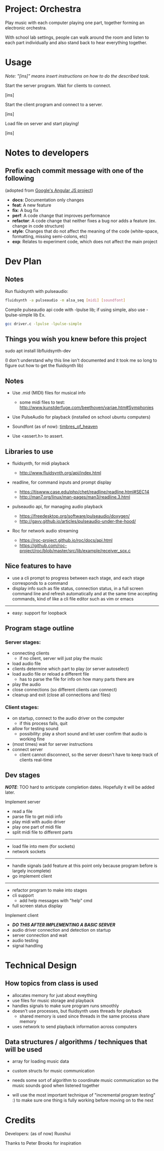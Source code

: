 # Project: Orchestra
Play music with each computer playing one part, together forming an electronic orchestra.

With school lab settings, people can walk around the room and listen to each part individually and also stand back to hear everything together.

# Usage
_Note: "[ins]" means insert instructions on how to do the described task._

Start the server program. Wait for clients to connect.

[ins]

Start the client program and connect to a server.

[ins]

Load file on server and start playing!

[ins]

# Notes to developers

## Prefix each commit message with one of the following 
(adopted from [Google's Angular JS project](https://github.com/angular/angular/blob/master/CONTRIBUTING.md#commit))

- __docs__: Documentation only changes
- __feat__: A new feature
- __fix__: A bug fix
- __perf__: A code change that improves performance
- __refactor__: A code change that neither fixes a bug nor adds a feature (ex. change in code structure)
- __style__: Changes that do not affect the meaning of the code (white-space, formatting, missing semi-colons, etc)
- __exp__: Relates to experiment code, which does not affect the main project

# Dev Plan

## Notes
Run fluidsynth with pulseaudio:
```bash
fluidsynth -a pulseaudio -m alsa_seq [midi] [soundfont]
```

Compile pulseaudio api code with -lpulse lib; if using simple, also use -lpulse-simple lib
Ex.
```bash
gcc driver.c -lpulse -lpulse-simple
```

## Things you wish you knew before this project
sudo apt install libfluidsynth-dev

(I don't understand why this line isn't documented and it took me so long to figure out how to get the fluidsynth lib)

## Notes
- Use .mid (MIDI) files for musical info
  - some midi files to test: http://www.kunstderfuge.com/beethoven/variae.htm#Symphonies
- Use PulseAudio for playback (installed on school ubuntu computers)
- Soundfont (as of now): [timbres_of_heaven](http://midkar.com/soundfonts/)

- Use <assert.h> to assert.

## Libraries to use

- fluidsynth, for midi playback
  - http://www.fluidsynth.org/api/index.html
- readline, for command inputs and prompt display 
  - https://tiswww.case.edu/php/chet/readline/readline.html#SEC14
  - http://man7.org/linux/man-pages/man3/readline.3.html
- pulseaudio api, for managing audio playback
  - https://freedesktop.org/software/pulseaudio/doxygen/
  - http://gavv.github.io/articles/pulseaudio-under-the-hood/

- Roc for network audio streaming
  - https://roc-project.github.io/roc/docs/api.html
  - https://github.com/roc-project/roc/blob/master/src/lib/example/receiver_sox.c

## Nice features to have

- use a cli prompt to progress between each stage, and each stage corresponds to a command
- display info such as file status, connection status, in a full screen command line and refresh automatically and at the same time accepting commands, kind of like a cli file editor such as vim or emacs
--------------------------------------------
- easy: support for loopback

## Program stage outline

### Server stages: 
  - connecting clients
    - if no client, server will just play the music
  - load audio file
  - clients determine which part to play (or server autoselect)
  - load audio file or reload a different file
    - has to parse the file for info on how many parts there are
  - play the audio
  - close connections (so different clients can connect)
  - cleanup and exit (close all connections and files)

### Client stages:
  - on startup, connect to the audio driver on the computer
    - if this process fails, quit
  - allow for testing sound
    - possibility: play a short sound and let user confirm that audio is working fine
  - (most times) wait for server instructions
  - connect server
    - client cannot disconnect, so the server doesn't have to keep track of clients real-time

## Dev stages
___NOTE___: TOO hard to anticipate completion dates. Hopefully it will be added later.

Implement server

  - read a file
  - parse file to get midi info
  - play midi with audio driver
  - play one part of midi file
  - split midi file to different parts
---------------------------------------
  - load file into mem (for sockets)
  - network sockets
---------------------------------------
  - handle signals (add feature at this point only because program before is largely incomplete)
  - go implement client
---------------------------------------
  - refactor program to make into stages
  - cli support
    - add help messages with "help" cmd
  - full screen status display

Implement client
  - ***DO THIS AFTER IMPLEMENTING A BASIC SERVER***
  - audio driver connection and detection on startup
  - server connection and wait
  - audio testing
  - signal handling

# Technical Design

## How topics from class is used
- allocates memory for just about eveything
- use files for music storage and playback
- handles signals to make sure program runs smoothly
- doesn't use processes, but fluidsynth uses threads for playback
  - shared memory is used since threads in the same process share memory
- uses network to send playback information across computers

## Data structures / algorithms / techniques that will be used

- array for loading music data
- custom structs for music communication
- needs some sort of algorithm to coordinate music communication so the music sounds good when listened together

- will use the most important technique of "incremental program testing" :) to make sure one thing is fully working before moving on to the next

# Credits
Developers: (as of now) Ruoshui

Thanks to Peter Brooks for inspiration